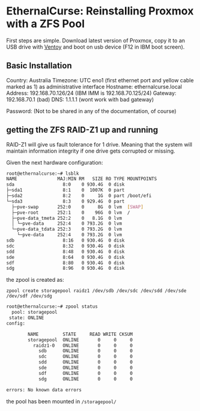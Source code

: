 # EthernalCurse: Reinstalling Proxmox with a ZFS Pool

First steps are simple. Download latest version of Proxmox, copy it to an USB drive with [Ventoy](https://www.ventoy.net/en/index.html) and boot on usb device (F12 in IBM boot screen).

## Basic Installation

Country: Australia
Timezone: UTC
eno1 (first ethernet port and yellow cable marked as 1) as administrative interface
Hostname: ethernalcurse.local
Address: 192.168.70.126/24 (IBM IMM is 192.168.70.125/24)
Gateway: 192.168.70.1 (bad)
DNS: 1.1.1.1 (wont work with bad gateway)

Password: (Not to be shared in any of the documentation, of course)

## getting the ZFS RAID-Z1 up and running

RAID-Z1 will give us fault tolerance for 1 drive. Meaning that the system will maintain information integrity if one drive gets corrupted or missing.

Given the next hardware configuration:

```bash
root@ethernalcurse:~# lsblk
NAME               MAJ:MIN RM   SIZE RO TYPE MOUNTPOINTS
sda                  8:0    0 930.4G  0 disk
├─sda1               8:1    0  1007K  0 part
├─sda2               8:2    0     1G  0 part /boot/efi
└─sda3               8:3    0 929.4G  0 part
  ├─pve-swap       252:0    0     8G  0 lvm  [SWAP]
  ├─pve-root       252:1    0    96G  0 lvm  /
  ├─pve-data_tmeta 252:2    0   8.1G  0 lvm
  │ └─pve-data     252:4    0 793.2G  0 lvm
  └─pve-data_tdata 252:3    0 793.2G  0 lvm
    └─pve-data     252:4    0 793.2G  0 lvm
sdb                  8:16   0 930.4G  0 disk
sdc                  8:32   0 930.4G  0 disk
sdd                  8:48   0 930.4G  0 disk
sde                  8:64   0 930.4G  0 disk
sdf                  8:80   0 930.4G  0 disk
sdg                  8:96   0 930.4G  0 disk
```

the zpool is created as:

`zpool create storagepool raidz1 /dev/sdb /dev/sdc /dev/sdd /dev/sde /dev/sdf /dev/sdg`

```bash
root@ethernalcurse:~# zpool status
  pool: storagepool
 state: ONLINE
config:

        NAME         STATE     READ WRITE CKSUM
        storagepool  ONLINE       0     0     0
          raidz1-0   ONLINE       0     0     0
            sdb      ONLINE       0     0     0
            sdc      ONLINE       0     0     0
            sdd      ONLINE       0     0     0
            sde      ONLINE       0     0     0
            sdf      ONLINE       0     0     0
            sdg      ONLINE       0     0     0

errors: No known data errors
```

the pool has been mounted in `/storagepool/`